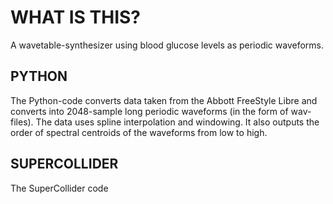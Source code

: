 # WHAT IS THIS?
A wavetable-synthesizer using blood glucose levels as periodic waveforms.

## PYTHON
The Python-code converts data taken from the Abbott FreeStyle Libre and converts into 2048-sample long periodic waveforms (in the form of wav-files). The data uses spline interpolation and windowing. It also outputs the order of spectral centroids of the waveforms from low to high.

## SUPERCOLLIDER
The SuperCollider code 

